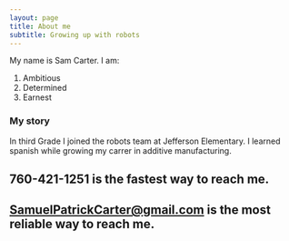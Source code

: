 ```yaml
---
layout: page
title: About me
subtitle: Growing up with robots
---
```


My name is Sam Carter. I am:

1. Ambitious
2. Determined
3. Earnest


### My story

In third Grade I joined the robots team at Jefferson Elementary.
I learned spanish while growing my carrer in additive manufacturing.

## 760-421-1251 is the fastest way to reach me.

## SamuelPatrickCarter@gmail.com is the most reliable way to reach me.


